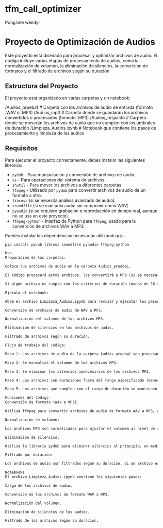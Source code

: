 # tfm_call_optimizer
Ponganle wendy!

# Proyecto de Optimización de Audios

Este proyecto está diseñado para procesar y optimizar archivos de audio. El código incluye varias etapas de procesamiento de audios, como la normalización de volumen, la eliminación de silencios, la conversión de formatos y el filtrado de archivos según su duración.

## Estructura del Proyecto

El proyecto está organizado en varias carpetas y un notebook:

/Audios_prueba1 # Carpeta con los archivos de audio de entrada (formato .WAV o .MP3) 
/Audios_mp3 # Carpeta donde se guardarán los archivos convertidos o procesados (formato .MP3) 
/Audios_respaldo # Carpeta donde se moverán los archivos de audio que no cumplen con los umbrales de duración /Limpieza_Audios.ipynb # Notebook que contiene los pasos de procesamiento y limpieza de los audios

## Requisitos

Para ejecutar el proyecto correctamente, debes instalar las siguientes librerías:

- `pydub` - Para manipulación y conversión de archivos de audio.
- `os` - Para operaciones del sistema de archivos.
- `shutil` - Para mover los archivos a diferentes carpetas.
- `ffmpeg` - Utilizado por `pydub` para convertir archivos de audio de un formato a otro.
- `librosa` (si se necesita análisis avanzado de audio).
- `soundfile` (si se manipula audio sin comprimir como WAV).
- `pyaudio` (si se requiere grabación o reproducción en tiempo real, aunque no se usa en este proyecto).
- `ffmpeg-python` - Interfaz de Python para `ffmpeg`, usado para la conversión de archivos WAV a MP3.

Puedes instalar las dependencias necesarias utilizando `pip`:

```bash
pip install pydub librosa soundfile pyaudio ffmpeg-python

Uso
Preparación de las carpetas:

Coloca tus archivos de audio en la carpeta Audios_prueba1.

El código procesará estos archivos, los convertirá a MP3 (si es necesario), y los guardará en la carpeta Audios_mp3.

Si algún archivo no cumple con los criterios de duración (menos de 50 segundos o más de 300 segundos), será movido a la carpeta Audios_respaldo.

Ejecuta el notebook:

Abre el archivo Limpieza_Audios.ipynb para revisar y ejecutar los pasos de procesamiento. Este notebook incluye:

Conversión de archivos de audio de WAV a MP3.

Normalización del volumen de los archivos MP3.

Eliminación de silencios en los archivos de audio.

Filtrado de archivos según su duración.

Flujo de trabajo del código:

Paso 1: Los archivos de audio de la carpeta Audios_prueba1 son procesados. Si son archivos WAV, se convierten a MP3.

Paso 2: Se normaliza el volumen de los archivos MP3.

Paso 3: Se eliminan los silencios innecesarios de los archivos MP3.

Paso 4: Los archivos con duraciones fuera del rango especificado (menos de 50 segundos o más de 300 segundos) se mueven a la carpeta Audios_respaldo.

Paso 5: Los archivos que cumplen con el rango de duración se mantienen en Audios_mp3.

Funciones del Código
Conversión de formato (WAV a MP3):

Utiliza ffmpeg para convertir archivos de audio de formato WAV a MP3, asegurándose de que el formato de archivo sea uniforme para un procesamiento posterior.

Normalización de volumen:

Los archivos MP3 son normalizados para ajustar el volumen al nivel de referencia, mejorando la consistencia en el volumen entre diferentes archivos.

Eliminación de silencios:

Utiliza la librería pydub para eliminar silencios al principio, en medio y al final de los archivos MP3, mejorando la calidad y el contenido del audio.

Filtrado por duración:

Los archivos de audio son filtrados según su duración. Si un archivo es demasiado corto o largo, se mueve a una carpeta de respaldo Audios_respaldo.

Notebooks
El archivo Limpieza_Audios.ipynb contiene los siguientes pasos:

Carga de los archivos de audio.

Conversión de los archivos de formato WAV a MP3.

Normalización del volumen.

Eliminación de silencios de los audios.

Filtrado de los archivos según su duración.

